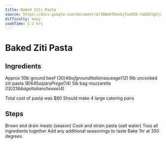 ```yaml
---
title: Baked Ziti Pasta
source: https://docs.google.com/document/d/1NNmXT8vokjfue9Zk-taEASYghjePJ4-aLuDGzYrIXkw/edit?usp=drive_link
difficulty: easy
cookTime: 1-2 hrs
---
```


# Baked Ziti Pasta

## Ingredients 

Approx 10lb ground beef ($30)
4lb of ground Italian sausage ($12)
9lb uncooked ziti pasta ($8)
6 45oz jars Prego ($14)
5lb bag mozzarella ($12)
2 1lb bags Italian cheese ($4)

Total cost of pasta was $80
Should make 4 large catering pans

## Steps

Brown and drain meats (season)
Cook and strain pasta (salt water)
Toss all ingredients together 
Add any additional seasonings to taste 
Bake 1hr at 350 degrees
